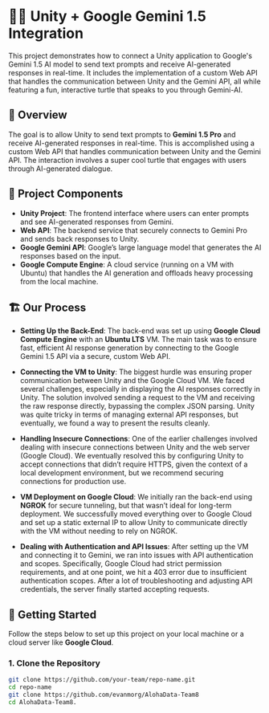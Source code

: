 # 🦸‍♂️ Unity + Google Gemini 1.5 Integration

This project demonstrates how to connect a Unity application to Google's Gemini 1.5 AI model to send text prompts and receive AI-generated responses in real-time. It includes the implementation of a custom Web API that handles the communication between Unity and the Gemini API, all while featuring a fun, interactive turtle that speaks to you through Gemini-AI.

## 📌 Overview

The goal is to allow Unity to send text prompts to **Gemini 1.5 Pro** and receive AI-generated responses in real-time. This is accomplished using a custom Web API that handles communication between Unity and the Gemini API. The interaction involves a super cool turtle that engages with users through AI-generated dialogue.

## 🧱 Project Components

- **Unity Project**: The frontend interface where users can enter prompts and see AI-generated responses from Gemini.
- **Web API**: The backend service that securely connects to Gemini Pro and sends back responses to Unity.
- **Google Gemini API**: Google’s large language model that generates the AI responses based on the input.
- **Google Compute Engine**: A cloud service (running on a VM with Ubuntu) that handles the AI generation and offloads heavy processing from the local machine.

## 🏗️ Our Process

- **Setting Up the Back-End**: The back-end was set up using **Google Cloud Compute Engine** with an **Ubuntu LTS** VM. The main task was to ensure fast, efficient AI response generation by connecting to the Google Gemini 1.5 API via a secure, custom Web API.
  
- **Connecting the VM to Unity**: The biggest hurdle was ensuring proper communication between Unity and the Google Cloud VM. We faced several challenges, especially in displaying the AI responses correctly in Unity. The solution involved sending a request to the VM and receiving the raw response directly, bypassing the complex JSON parsing. Unity was quite tricky in terms of managing external API responses, but eventually, we found a way to present the results cleanly.

- **Handling Insecure Connections**: One of the earlier challenges involved dealing with insecure connections between Unity and the web server (Google Cloud). We eventually resolved this by configuring Unity to accept connections that didn’t require HTTPS, given the context of a local development environment, but we recommend securing connections for production use.

- **VM Deployment on Google Cloud**: We initially ran the back-end using **NGROK** for secure tunneling, but that wasn’t ideal for long-term deployment. We successfully moved everything over to Google Cloud and set up a static external IP to allow Unity to communicate directly with the VM without needing to rely on NGROK.

- **Dealing with Authentication and API Issues**: After setting up the VM and connecting it to Gemini, we ran into issues with API authentication and scopes. Specifically, Google Cloud had strict permission requirements, and at one point, we hit a 403 error due to insufficient authentication scopes. After a lot of troubleshooting and adjusting API credentials, the server finally started accepting requests.

## 🚀 Getting Started

Follow the steps below to set up this project on your local machine or a cloud server like **Google Cloud**.

### 1. Clone the Repository

```bash
git clone https://github.com/your-team/repo-name.git
cd repo-name
git clone https://github.com/evanmorg/AlohaData-Team8
cd AlohaData-Team8.

